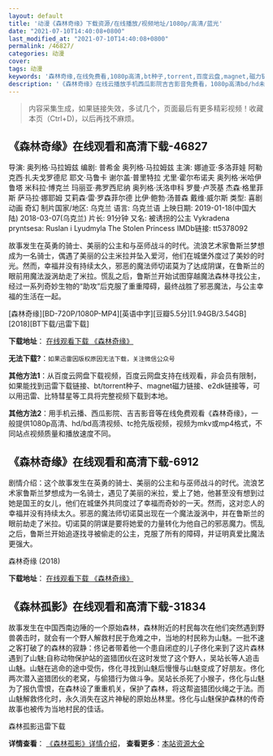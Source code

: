 ```yaml
---
layout: default
title: '动漫《森林奇缘》下载资源/在线播放/视频地址/1080p/高清/蓝光'
date: "2021-07-10T14:40:08+0800"
last_modified_at: "2021-07-10T14:40:08+0800"
permalink: /46827/
categories: 动漫
cover:
tags: 动漫
keywords: '森林奇缘,在线免费看,1080p高清,bt种子,torrent,百度云盘,magnet,磁力链,迅雷下载资源'
description: '《森林奇缘》在线云播放手机西瓜影院吉吉影音免费看，1080p高清bd/hd未删减完整版和tc抢先枪版，mkv/mp4格式，附带bt/torrent种子、magnet/磁力链、百度云盘、网盘资源迅雷下载链接'
---
```


>内容采集生成，如果链接失效，多试几个，页面最后有更多精彩视频！收藏本页（Ctrl+D)，以后再找不麻烦。


## 《森林奇缘》在线观看和高清下载-46827

导演: 奥列格·马拉姆兹 编剧: 普希金 奥列格·马拉姆兹 主演: 娜迪亚·多洛菲娃 阿勒克西·扎夫戈罗德尼 耶文·马鲁卡 谢尔盖·普里特拉 尤里·霍尔布诺夫 奥列格·米哈伊鲁塔 米科拉·博克兰 玛丽亚·弗罗西尼纳 奥列格·沃洛申科 罗曼·卢茨基 杰森·格里菲斯 萨马拉·娜耶姆 艾莉森·雷·罗森菲尔德 比伊·鲍勃·汤普森 戴维·威尔斯 类型: 喜剧 动画 奇幻 制片国家/地区: 乌克兰 语言: 乌克兰语 上映日期: 2019-01-18(中国大陆) 2018-03-07(乌克兰) 片长: 91分钟 又名: 被诱拐的公主 Vykradena pryntsesa: Ruslan i Lyudmyla The Stolen Princess IMDb链接: tt5378092

故事发生在英勇的骑士、美丽的公主和与巫师战斗的时代。流浪艺术家鲁斯兰梦想成为一名骑士，偶遇了美丽的公主米拉并坠入爱河，他们在城堡外度过了美妙的时光。然而，幸福并没有持续太久，邪恶的魔法师切诺莫为了达成阴谋，在鲁斯兰的眼前用魔法漩涡劫走了米拉。慌乱之后，鲁斯兰开始试图穿越魔法森林寻找公主，经过一系列奇妙生物的“助攻”后克服了重重障碍，最终战胜了邪恶魔法，与公主幸福的生活在一起。


[森林奇缘][BD-720P/1080P-MP4][英语中字][豆瓣5.5分][1.94GB/3.54GB][2018][BT下载/迅雷下载]

**下载地址**： [在线观看下载 《森林奇缘》](https://www.btdx8.com/torrent/slqy_2018.html) 


**无法下载?**：`如果迅雷因版权原因无法下载，关注微信公众号 `

**其他方法1**：从百度云网盘下载视频，百度云网盘支持在线观看，非会员有限制，如果能找到迅雷下载链接、bt/torrent种子、magnet磁力链接、e2dk链接等，可以用迅雷、比特彗星等工具将完整视频下载到本地。

**其他方法2**：用手机云播、西瓜影院、吉吉影音等在线免费观看《森林奇缘》，一般提供1080p高清、hd/bd高清视频、tc抢先版视频，视频为mkv或mp4格式，不同站点视频质量和播放速度不同。


## 《森林奇缘》在线观看和高清下载-6912

剧情介绍：这个故事发生在英勇的骑士、美丽的公主和与巫师战斗的时代。流浪艺术家鲁斯兰梦想成为一名骑士，遇见了美丽的米拉，爱上了她，他甚至没有想到过她是国王的女儿，他们在城堡外共同度过了幸福而奇妙的一天。然而，这对恋人的幸福并没有持续太久。邪恶的魔法师切诺莫出现在一个魔法漩涡中，并在鲁斯兰的眼前劫走了米拉。切诺莫的阴谋是要将她爱的力量转化为他自己的邪恶魔力。慌乱之后，鲁斯兰开始追逐找寻被偷走的公主，克服了所有的障碍，并证明真爱比魔法更强大。


森林奇缘 (2018)

**下载地址**： [在线观看下载 《森林奇缘》](https://www.btbtdy.me/btdy/dy14088.html) 


## 《森林孤影》在线观看和高清下载-31834

故事发生在中国西南边陲的一个原始森林，森林附近的村民每次在他们突然遇到野兽袭击时，就会有一个野人解救村民于危难之中，当地的村民称为山魅。一批不速之客打破了的森林的寂静：佟记者带着他一个患自闭症的儿子佟化来到了这片森林遇到了山魅;自称动物保护站的盗猎团伙在这时发觉了这个野人，吴站长等人追击山魅。山魅在逃命的途中受伤，佟化寻找到山魅后慢慢与山魅变成了好朋友。佟化两次潜入盗猎团伙的老窝，与偷猎行为做斗争。吴站长杀死了小猴子，佟化与山魅为了报仇雪恨，在森林设了重重机关，保护了森林，将这帮盗猎团伙绳之于法。而山魅解救佟化时，永久消失在这片神秘的原始丛林里。佟化与山魅保护森林的传奇故事也被传为当地村民的佳话。


森林孤影迅雷下载

**详情查看**： [《森林孤影》详情介绍](/movie/31834/)， **查看更多**：[本站资源大全](/movie/t/all/)

